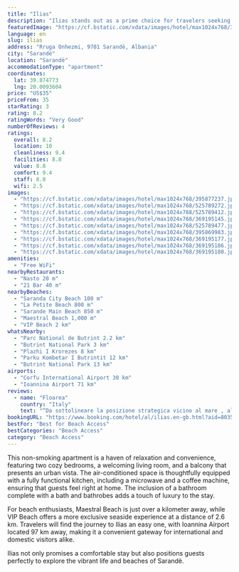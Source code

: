 ```yaml
---
title: "Ilias"
description: "Ilias stands out as a prime choice for travelers seeking comfort and convenience in the heart of Sarandë."
featuredImage: "https://cf.bstatic.com/xdata/images/hotel/max1024x768/395877237.jpg?k=2eebb5faacea387640d06d3011a2dbd8a8f356941b30936b6a3bbc516204da7a&o=&hp=1"
language: en
slug: ilias
address: "Rruga Onhezmi, 9701 Sarandë, Albania"
city: "Sarandë"
location: "Sarandë"
accommodationType: "apartment"
coordinates:
  lat: 39.874773
  lng: 20.0093604
price: "US$35"
priceFrom: 35
starRating: 3
rating: 8.2
ratingWords: "Very Good"
numberOfReviews: 4
ratings:
  overall: 8.2
  location: 10
  cleanliness: 9.4
  facilities: 8.8
  value: 8.8
  comfort: 9.4
  staff: 8.8
  wifi: 2.5
images:
  - "https://cf.bstatic.com/xdata/images/hotel/max1024x768/395877237.jpg?k=2eebb5faacea387640d06d3011a2dbd8a8f356941b30936b6a3bbc516204da7a&o=&hp=1"
  - "https://cf.bstatic.com/xdata/images/hotel/max1024x768/525789272.jpg?k=32b63da1dba65bcde8a8af283736c948c737909ce7dacfec42cd190f0c0f4bc2&o=&hp=1"
  - "https://cf.bstatic.com/xdata/images/hotel/max1024x768/525789412.jpg?k=0be4ab991d6fd58e606b8b095a20743eebb6357473f2f3e7b08c86051b5ad60e&o=&hp=1"
  - "https://cf.bstatic.com/xdata/images/hotel/max1024x768/369195145.jpg?k=8c84c51a77dbf59d50bbbb08f5bf09fa4e4715f4de4ff66d8330aa954870adba&o=&hp=1"
  - "https://cf.bstatic.com/xdata/images/hotel/max1024x768/525789477.jpg?k=637c9fbadbfe1a4f21cb685491d1876d9ad436b54a6934494f448414b007fb29&o=&hp=1"
  - "https://cf.bstatic.com/xdata/images/hotel/max1024x768/395869983.jpg?k=526602d1ec80adefe5260f5f68a4e726ea219deaa005194feea5fe8b80dbd2c7&o=&hp=1"
  - "https://cf.bstatic.com/xdata/images/hotel/max1024x768/369195177.jpg?k=e5836a60c653790e85035113b1b49cca6696720ad0d47ac7640393aa09c5076a&o=&hp=1"
  - "https://cf.bstatic.com/xdata/images/hotel/max1024x768/369195186.jpg?k=22123007d43f2592865469bdabc62b8385a4820aa36bcb993f2be8882ed62ca6&o=&hp=1"
  - "https://cf.bstatic.com/xdata/images/hotel/max1024x768/369195180.jpg?k=e3c79148682e62fadec4c9b2ab99494bf5946e74883e6bc9293956a0e4f0e3ad&o=&hp=1"
amenities:
  - "Free WiFi"
nearbyRestaurants:
  - "Nasto 20 m"
  - "21 Bar 40 m"
nearbyBeaches:
  - "Saranda City Beach 100 m"
  - "La Petite Beach 800 m"
  - "Sarande Main Beach 850 m"
  - "Maestral Beach 1,000 m"
  - "VIP Beach 2 km"
whatsNearby:
  - "Parc National de Butrint 2.2 km"
  - "Butrint National Park 3 km"
  - "Plazhi I Krorezes 8 km"
  - "Parku Kombetar I Butrintit 12 km"
  - "Butrint National Park 13 km"
airports:
  - "Corfu International Airport 30 km"
  - "Ioannina Airport 71 km"
reviews:
  - name: "Floarea"
    country: "Italy"
    text: "“Da sottolineare la posizione strategica vicino al mare , alla stazione dei bus e in centro ( dove si trovano farmacie, supermercati,mercato della frutta e verdura, negozi di ogni genere ecc )L'appartamentino è grazioso, probabilmente rinnovato da...”"
bookingURL: "https://www.booking.com/hotel/al/ilias.en-gb.html?aid=8035640"
bestFor: "Best for Beach Access"
bestCategories: "Beach Access"
category: "Beach Access"
---
```


This non-smoking apartment is a haven of relaxation and convenience, featuring two cozy bedrooms, a welcoming living room, and a balcony that presents an urban vista. The air-conditioned space is thoughtfully equipped with a fully functional kitchen, including a microwave and a coffee machine, ensuring that guests feel right at home. The inclusion of a bathroom complete with a bath and bathrobes adds a touch of luxury to the stay.

For beach enthusiasts, Maestral Beach is just over a kilometer away, while VIP Beach offers a more exclusive seaside experience at a distance of 2.6 km. Travelers will find the journey to Ilias an easy one, with Ioannina Airport located 97 km away, making it a convenient gateway for international and domestic visitors alike.

Ilias not only promises a comfortable stay but also positions guests perfectly to explore the vibrant life and beaches of Sarandë.